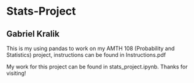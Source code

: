 # Stats-Project
## Gabriel Kralik

This is my using pandas to work on my AMTH 108 (Probability and Statistics) project, instructions can be found in Instructions.pdf

My work for this project can be found in stats_project.ipynb. Thanks for visiting!
